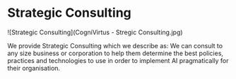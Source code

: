 # Strategic Consulting
![Strategic Consulting](CogniVirtus - Stregic Consulting.jpg)

We provide Strategic Consulting which we describe as: We can consult to any size business or corporation to help them determine
the best policies, practices and technologies to use in order to implement AI pragmatically for their organisation.
